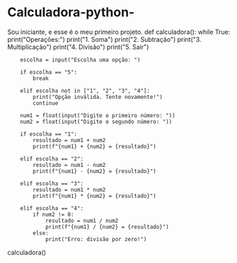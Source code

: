 # Calculadora-python-
Sou iniciante, e esse é o meu primeiro projeto.
def calculadora():
    while True:
        print("Operações:")
        print("1. Soma")
        print("2. Subtração")
        print("3. Multiplicação")
        print("4. Divisão")
        print("5. Sair")

        escolha = input("Escolha uma opção: ")

        if escolha == "5":
            break

        elif escolha not in ["1", "2", "3", "4"]:
            print("Opção inválida. Tente novamente!")
            continue

        num1 = float(input("Digite o primeiro número: "))
        num2 = float(input("Digite o segundo número: "))

        if escolha == "1":
            resultado = num1 + num2
            print(f"{num1} + {num2} = {resultado}")

        elif escolha == "2":
            resultado = num1 - num2
            print(f"{num1} - {num2} = {resultado}")

        elif escolha == "3":
            resultado = num1 * num2
            print(f"{num1} * {num2} = {resultado}")

        elif escolha == "4":
            if num2 != 0:
                resultado = num1 / num2
                print(f"{num1} / {num2} = {resultado}")
            else:
                print("Erro: divisão por zero!")

calculadora()
